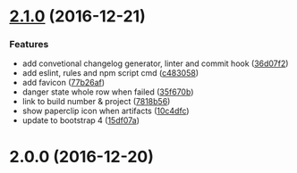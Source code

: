 <a name="2.1.0"></a>
# [2.1.0](https://github.com/ephigenia/circleboard2/compare/v2.0.0...v2.1.0) (2016-12-21)


### Features

* add convetional changelog generator, linter and commit hook ([36d07f2](https://github.com/ephigenia/circleboard2/commit/36d07f2))
* add eslint, rules and npm script cmd ([c483058](https://github.com/ephigenia/circleboard2/commit/c483058))
* add favicon ([77b26af](https://github.com/ephigenia/circleboard2/commit/77b26af))
* danger state whole row when failed ([35f670b](https://github.com/ephigenia/circleboard2/commit/35f670b))
* link to build number & project ([7818b56](https://github.com/ephigenia/circleboard2/commit/7818b56))
* show paperclip icon when artifacts ([10c4dfc](https://github.com/ephigenia/circleboard2/commit/10c4dfc))
* update to bootstrap 4 ([15df07a](https://github.com/ephigenia/circleboard2/commit/15df07a))



<a name="2.0.0"></a>
# 2.0.0 (2016-12-20)



